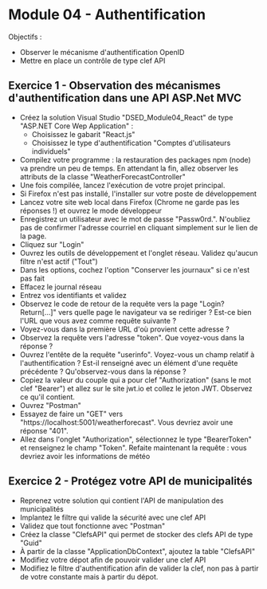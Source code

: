 # Module 04 - Authentification

Objectifs :

- Observer le mécanisme d'authentification OpenID
- Mettre en place un contrôle de type clef API

## Exercice 1 - Observation des mécanismes d'authentification dans une API ASP.Net MVC

- Créez la solution Visual Studio "DSED_Module04_React" de type "ASP.NET Core Wep Application" :
  - Choisissez le gabarit "React.js"
  - Choisissez le type d'authentification "Comptes d'utilisateurs individuels"
- Compilez votre programme : la restauration des packages npm (node) va prendre un peu de temps. En attendant la fin, allez observer les attributs de la classe "WeatherForecastController"
- Une fois compilée, lancez l'exécution de votre projet principal.
- Si Firefox n'est pas installé, l'installer sur votre poste de développement
- Lancez votre site web local dans Firefox (Chrome ne garde pas les réponses !) et ouvrez le mode développeur
- Enregistrez un utilisateur avec le mot de passe "Passw0rd.". N'oubliez pas de confirmer l'adresse courriel en cliquant simplement sur le lien de la page.
- Cliquez sur "Login"
- Ouvrez les outils de développement et l'onglet réseau. Validez qu'aucun filtre n'est actif ("Tout")
- Dans les options, cochez l'option "Conserver les journaux" si ce n'est pas fait
- Effacez le journal réseau
- Entrez vos identifiants et validez
- Observez le code de retour de la requête vers la page "Login?Return[...]" vers quelle page le navigateur va se rediriger ? Est-ce bien l'URL que vous avez comme requête suivante ?
- Voyez-vous dans la première URL d'où provient cette adresse ?
- Observez la requête vers l'adresse "token". Que voyez-vous dans la réponse ?
- Ouvrez l'entête de la requête "userinfo". Voyez-vous un champ relatif à l'authentification ? Est-il renseigné avec un élément d'une requête précédente ? Qu'observez-vous dans la réponse ?
- Copiez la valeur du couple qui a pour clef "Authorization" (sans le mot clef "Bearer") et allez sur le site jwt.io et collez le jeton JWT. Observez ce qu'il contient.
- Ouvrez "Postman"
- Essayez de faire un "GET" vers "https://localhost:5001/weatherforecast". Vous devriez avoir une réponse "401".
- Allez dans l'onglet "Authorization", sélectionnez le type "BearerToken" et renseignez le champ "Token". Refaite maintenant la requête : vous devriez avoir les informations de météo

## Exercice 2 - Protégez votre API de municipalités

- Reprenez votre solution qui contient l'API de manipulation des municipalités
- Implantez le filtre qui valide la sécurité avec une clef API
- Validez que tout fonctionne avec "Postman"
- Créez la classe "ClefsAPI" qui permet de stocker des clefs API de type "Guid"
- À partir de la classe "ApplicationDbContext", ajoutez la table "ClefsAPI"
- Modifiez votre dépot afin de pouvoir valider une clef API
- Modifiez le filtre d'authentification afin de valider la clef, non pas à partir de votre constante mais à partir du dépot.
